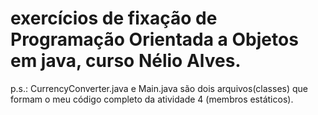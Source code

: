 # exercícios de fixação de Programação Orientada a Objetos em java, curso Nélio Alves.
p.s.: CurrencyConverter.java e Main.java são dois arquivos(classes) que formam o meu código completo da atividade 4 (membros estáticos).
